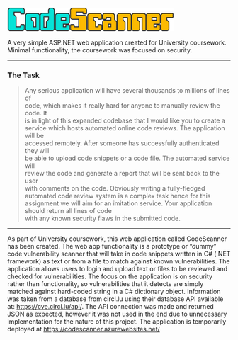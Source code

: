 
![# CodeScanner](/CodeVulnerabilityChecker/Content/logo.png)

A very simple ASP.NET web application created for University coursework. Minimal functionality, the coursework was focused on security.

<hr>

### The Task

>Any	serious	application	will	have	several	thousands	to	millions	of	lines	of	
code,	which	makes	it	really	hard	for	anyone	to	manually	review	the	code.	It	
is	in light	of	this	expanded	codebase	that	I	would	like	you	to create	a	
service	which	hosts	automated	online	code	reviews.	The	application	will	be	
accessed	remotely.	After	someone	has	successfully	authenticated	they	will	
be	able	to	upload	code	snippets	or	a	code	file.	The	automated	service	will	
review	the	code	and	generate	a	report	that will	be	sent	back	to	the	user	
with	comments	on	the	code.	Obviously	writing	a	fully-fledged automated	
code	review	system	is a	complex	task	hence	for	this	assignment	we	will	aim	
for	an	imitation	service.	 Your	application	should	return	all	lines	of	code	
with any known	security	flaws in	the	submitted	code.

<hr />

As part of University coursework, this web application called CodeScanner has been created. The web app functionality is a prototype or “dummy” code vulnerability scanner that will take in code snippets written in C# (.NET framework) as text or from a file to match against known vulnerabilities. The application allows users to login and upload text or files to be reviewed and checked for vulnerabilities. The focus on the application is on security rather than functionality, so vulnerabilities that it detects are simply matched against hard-coded string in a C# dictionary object. Information was taken from a database from circl.lu using their database API available at: https://cve.circl.lu/api/. The API connection was made and returned JSON as expected, however it was not used in the end due to unnecessary implementation for the nature of this project. The application is temporarily deployed at https://codescanner.azurewebsites.net/ 
